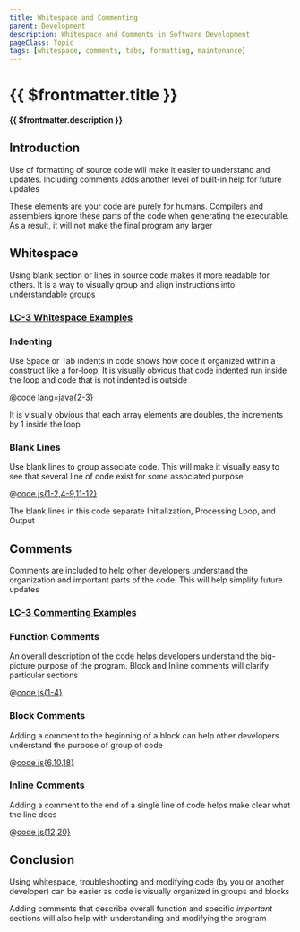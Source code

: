 ```yaml
---
title: Whitespace and Commenting
parent: Development
description: Whitespace and Comments in Software Development
pageClass: Topic
tags: [whitespace, comments, tabs, formatting, maintenance]
---
```


# {{ $frontmatter.title }}
**{{ $frontmatter.description }}**

<KeyConcepts :ConceptArray= "[
{
  Concept:'Whitespace for easier code review',
  Details:'Indenting and blank lines visually organizes source code to help other developers understand and modify your code'
},
{
  Concept:'Commenting for understandability',
  Details:'Adding comments help others understand important and non-obvious code'
},
]" />

## Introduction

Use of formatting of source code will make it easier to understand and updates. Including comments adds another level of built-in help for future updates

These elements are your code are purely for humans. Compilers and assemblers ignore these parts of the code when generating the executable. As a result, it will not make the final program any larger

## Whitespace

Using blank section or lines in source code makes it more readable for others. It is a way to visually group and align instructions into understandable groups

### [LC-3 Whitespace Examples](../../../LC3/Development/WhitespaceAndCommenting/index.md#whitespace) 

### Indenting

Use Space or Tab indents in code shows how code it organized within a construct like a for-loop. It is visually obvious that code indented run inside the loop and code that is not indented is outside

@[code lang=java{2-3}](@/Assembly/Development/javaForLoop.java)

It is visually obvious that each array elements are doubles, the increments by 1 inside the loop


### Blank Lines

Use blank lines to group associate code. This will make it visually easy to see that several line of code exist for some associated purpose

@[code js{1-2,4-9,11-12}](@/Assembly/Development/jsForLoop.js)

The blank lines in this code separate Initialization, Processing Loop, and Output

<QuestionTF question="Use of whitespace helps developers understand the program" answer='true' rightAnswerFeedback="Right! Particularly code that was written a while back, and now needs to be updated by another developer" wrongAnswerFeedback="Actually it is likely to help"/>

<QuestionTF question="Assemblers/Compilers include whitespace in the executable" answer='false' rightAnswerFeedback="Right! Whitespace is stripped out during the first pass of the Assembly process" wrongAnswerFeedback="Incorrect. Assemblers/Compilers completely ignore all whitespace during the process"/>

## Comments

Comments are included to help other developers understand the organization and important parts of the code. This will help simplify future updates

### [LC-3 Commenting Examples](../../../LC3/Development/WhitespaceAndCommenting/index.md#comments) 

### Function Comments

An overall description of the code helps developers understand the big-picture purpose of the program. Block and Inline comments will clarify particular sections

@[code js{1-4}](@/Assembly/Development/jsForLoop1.js)

### Block Comments

Adding a comment to the beginning of a block can help other developers understand the purpose of group of code

@[code js{6,10,18}](@/Assembly/Development/jsForLoop2.js)

### Inline Comments

Adding a comment to the end of a single line of code helps make clear what the line does

@[code js{12,20}](@/Assembly/Development/jsForLoop3.js)

<QuestionTF question="Adding good comments to your code now is likely to help you in the future" answer='true' rightAnswerFeedback="Yes, it is very likely to help as you may not recall the reasons for the structure of your code" wrongAnswerFeedback="Well, that may be true, but you will need to have incredible memory recall"/>

## Conclusion

Using whitespace, troubleshooting and modifying code (by you or another developer) can be easier as code is visually organized in groups and blocks

Adding comments that describe overall function and specific *important* sections will also help with understanding and modifying the program